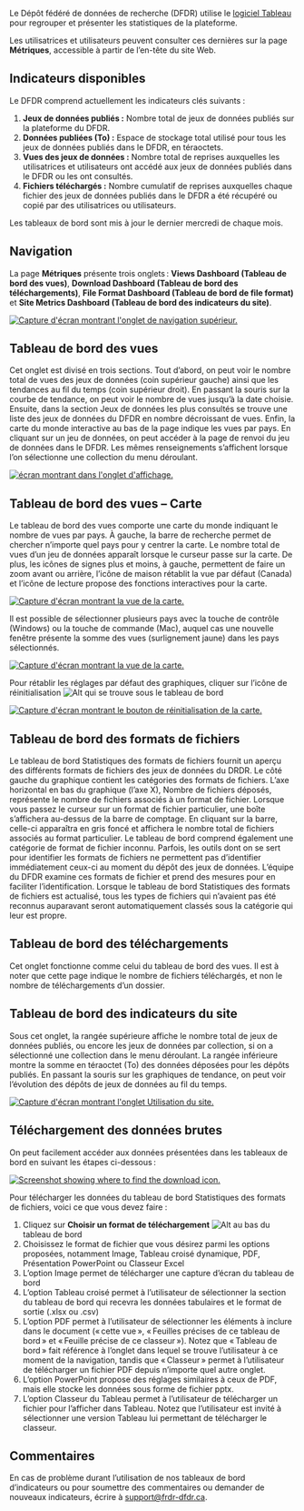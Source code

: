 ﻿Le Dépôt fédéré de données de recherche (DFDR) utilise le [logiciel Tableau](https://www.tableau.com/fr-ca/why-tableau/what-is-tableau) 
pour regrouper et présenter les statistiques de la plateforme. 

Les utilisatrices et utilisateurs peuvent consulter ces dernières sur la page **Métriques**, accessible à partir de 
l’en-tête du site Web. 

## Indicateurs disponibles

Le DFDR comprend actuellement les indicateurs clés suivants :

1. **Jeux de données publiés :** Nombre total de jeux de données publiés sur la plateforme du DFDR.
2. **Données publiées (To) :** Espace de stockage total utilisé pour tous les jeux de données publiés dans le DFDR, en téraoctets.
3. **Vues des jeux de données :** Nombre total de reprises auxquelles les utilisatrices et utilisateurs ont accédé aux jeux de données publiés dans le DFDR ou les ont consultés.
4. **Fichiers téléchargés :** Nombre cumulatif de reprises auxquelles chaque fichier des jeux de données publiés dans le DFDR a été récupéré ou copié par des utilisatrices ou utilisateurs.

Les tableaux de bord sont mis à jour le dernier mercredi de chaque mois. 

## Navigation

La page **Métriques** présente trois onglets : **Views Dashboard (Tableau de bord des vues)**, **Download Dashboard 
(Tableau de bord des téléchargements)**, **File Format Dashboard (Tableau de bord de file format)** et **Site Metrics Dashboard (Tableau de bord des indicateurs du site)**. 

<a href="/docs/img/screenshots/user_metrics/metrics_nav_tab_fr.png" class="screenshot-lightbox">
<img src="/docs/img/screenshots/user_metrics/metrics_nav_tab_fr.png" alt="Capture d'écran montrant l'onglet de navigation supérieur." class="screenshot"/>
</a>

## Tableau de bord des vues

Cet onglet est divisé en trois sections. Tout d’abord, on peut voir le nombre total de vues des jeux de données 
(coin supérieur gauche) ainsi que les tendances au fil du temps (coin supérieur droit). En passant la souris sur la 
courbe de tendance, on peut voir le nombre de vues jusqu’à la date choisie. Ensuite, dans la section Jeux de données 
les plus consultés se trouve une liste des jeux de données du DFDR en nombre décroissant de vues. Enfin, la carte 
du monde interactive au bas de la page indique les vues par pays. En cliquant sur un jeu de données, on peut accéder 
à la page de renvoi du jeu de données dans le DFDR. Les mêmes renseignements s’affichent lorsque l’on sélectionne 
une collection du menu déroulant. 


<a href="/docs/img/screenshots/user_metrics/metrics_view_tab_1_fr.png" class="screenshot-lightbox">
<img src="/docs/img/screenshots/user_metrics/metrics_view_tab_1_fr.png" alt="écran montrant dans l'onglet d'affichage." class="screenshot"/>
</a>

## Tableau de bord des vues – Carte 

Le tableau de bord des vues comporte une carte du monde indiquant le nombre de vues par pays. À gauche, la barre de 
recherche permet de chercher n’importe quel pays pour y centrer la carte. Le nombre total de vues d’un jeu de données 
apparaît lorsque le curseur passe sur la carte. De plus, les icônes de signes plus et moins, à gauche, permettent de 
faire un zoom avant ou arrière, l’icône de maison rétablit la vue par défaut (Canada) et l’icône de lecture propose des 
fonctions interactives pour la carte. 

<a href="/docs/img/screenshots/user_metrics/metrics_map_view.png" class="screenshot-lightbox">
<img src="/docs/img/screenshots/user_metrics/metrics_map_view.png" alt="Capture d'écran montrant la vue de la carte." class="screenshot"/>
</a>

Il est possible de sélectionner plusieurs pays avec la touche de contrôle (Windows) ou la touche de commande (Mac), 
auquel cas une nouvelle fenêtre présente la somme des vues (surlignement jaune) dans les pays sélectionnés. 

<a href="/docs/img/screenshots/user_metrics/metrics_map_view_2.png" class="screenshot-lightbox">
<img src="/docs/img/screenshots/user_metrics/metrics_map_view_2.png" alt="Capture d'écran montrant la vue de la carte." class="screenshot"/>
</a>

Pour rétablir les réglages par défaut des graphiques, cliquer sur l’icône de 
réinitialisation ![Alt](/docs/img/screenshots/user_metrics/RevertIcon.png "Revert Icon")  qui se trouve sous le tableau de bord

<a href="/docs/img/screenshots/user_metrics/metrics_reset_map_button.png" class="screenshot-lightbox">
<img src="/docs/img/screenshots/user_metrics/metrics_reset_map_button.png" alt="Capture d'écran montrant le bouton de réinitialisation de la carte." class="screenshot"/>
</a>

## Tableau de bord des formats de fichiers
Le tableau de bord Statistiques des formats de fichiers fournit un aperçu des différents formats de fichiers des jeux de données du DRDR. Le côté gauche du graphique contient les catégories des formats de fichiers. L’axe horizontal en bas du graphique (l’axe X), Nombre de fichiers déposés, représente le nombre de fichiers associés à un format de fichier. Lorsque vous passez le curseur sur un format de fichier particulier, une boîte s’affichera au-dessus de la barre de comptage. En cliquant sur la barre, celle-ci apparaîtra en gris foncé et affichera le nombre total de fichiers associés au format particulier. Le tableau de bord comprend également une catégorie de format de fichier inconnu. Parfois, les outils dont on se sert pour identifier les formats de fichiers ne permettent pas d’identifier immédiatement ceux-ci au moment du dépôt des jeux de données. L’équipe du DFDR examine ces formats de fichier et prend des mesures pour en faciliter l’identification. Lorsque le tableau de bord Statistiques des formats de fichiers est actualisé, tous les types de fichiers qui n’avaient pas été reconnus auparavant seront automatiquement classés sous la catégorie qui leur est propre.


## Tableau de bord des téléchargements 

Cet onglet fonctionne comme celui du tableau de bord des vues. Il est à noter que cette page indique le nombre de 
fichiers téléchargés, et non le nombre de téléchargements d’un dossier. 

## Tableau de bord des indicateurs du site 

Sous cet onglet, la rangée supérieure affiche le nombre total de jeux de données publiés, ou encore les jeux de données 
par collection, si on a sélectionné une collection dans le menu déroulant. La rangée inférieure montre la somme en 
téraoctet (To) des données déposées pour les dépôts publiés. En passant la souris sur les graphiques de tendance, on 
peut voir l’évolution des dépôts de jeux de données au fil du temps. 

<a href="/docs/img/screenshots/user_metrics/metrics_site_usage_tab_fr.png" class="screenshot-lightbox">
<img src="/docs/img/screenshots/user_metrics/metrics_site_usage_tab_fr.png" alt="Capture d'écran montrant l'onglet Utilisation du site." class="screenshot"/>
</a>

## Téléchargement des données brutes 

On peut facilement accéder aux données présentées dans les tableaux de bord en suivant les étapes ci-dessous : 

<a href="/docs/img/screenshots/user_metrics/MenuBar.png" class="screenshot-lightbox">
<img src="/docs/img/screenshots/user_metrics/MenuBar.png" alt="Screenshot showing where to find the download icon." class="screenshot"/>
</a>

Pour télécharger les données du tableau de bord Statistiques des formats de fichiers, voici ce que vous devez faire :

1. Cliquez sur **Choisir un format de téléchargement** ![Alt](/docs/img/screenshots/user_metrics/DownloadIcon.png "Download Icon") au bas du tableau de bord
2. Choisissez le format de fichier que vous désirez parmi les options proposées, notamment Image, Tableau croisé dynamique, PDF, Présentation PowerPoint ou Classeur Excel
3. L’option Image permet de télécharger une capture d’écran du tableau de bord
4. L’option Tableau croisé permet à l’utilisateur de sélectionner la section du tableau de bord qui recevra les données tabulaires et le format de sortie (.xlsx ou .csv)
5. L’option PDF permet à l’utilisateur de sélectionner les éléments à inclure dans le document (« cette vue », « Feuilles précises de ce tableau de bord » et « Feuille précise de ce classeur »). Notez que « Tableau de bord » fait référence à l’onglet dans lequel se trouve l’utilisateur à ce moment de la navigation, tandis que « Classeur » permet à l’utilisateur de télécharger un fichier PDF depuis n’importe quel autre onglet.
6. L’option PowerPoint propose des réglages similaires à ceux de PDF, mais elle stocke les données sous forme de fichier pptx.
7. L’option Classeur du Tableau permet à l’utilisateur de télécharger un fichier pour l’afficher dans Tableau. Notez que l’utilisateur est invité à sélectionner une version Tableau lui permettant de télécharger le classeur.


## Commentaires 

En cas de problème durant l’utilisation de nos tableaux de bord d’indicateurs ou pour soumettre des commentaires ou 
demander de nouveaux indicateurs, écrire à [support@frdr-dfdr.ca](mailto:support@frdr-dfdr.ca).